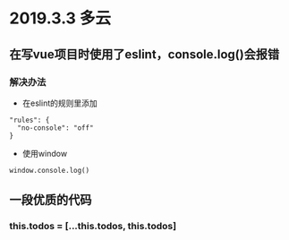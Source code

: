 # 2019.3.3 多云

## 在写vue项目时使用了eslint，console.log()会报错
### 解决办法
* 在eslint的规则里添加
```
"rules": {
  "no-console": "off"
}
```
* 使用window
```
window.console.log()
```

## 一段优质的代码
### this.todos = [...this.todos, this.todos]